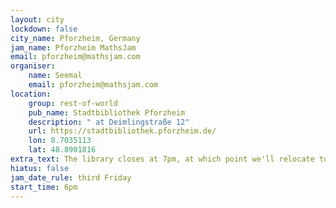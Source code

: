 ```yaml
---
layout: city
lockdown: false
city_name: Pforzheim, Germany
jam_name: Pforzheim MathsJam
email: pforzheim@mathsjam.com
organiser:
    name: Seemal
    email: pforzheim@mathsjam.com
location:
    group: rest-of-world
    pub_name: Stadtbibliothek Pforzheim
    description: " at Deimlingstraße 12"
    url: https://stadtbibliothek.pforzheim.de/
    lon: 8.7035113
    lat: 48.8901816
extra_text: The library closes at 7pm, at which point we'll relocate to continue Jamming and grab a pizza for anyone who wants to.
hiatus: false
jam_date_rule: third Friday
start_time: 6pm
---
```


